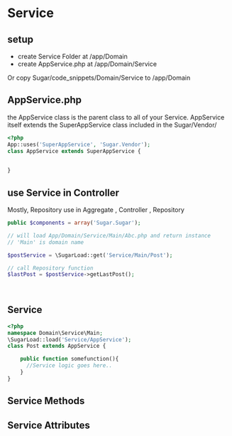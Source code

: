 # Service

## setup
* create Service Folder at /app/Domain
* create AppService.php at /app/Domain/Service

Or copy Sugar/code_snippets/Domain/Service to  /app/Domain


## AppService.php
the AppService class is the parent class to all of your Service. 
AppService itself extends the SuperAppService class included in the Sugar/Vendor/ 
```php
<?php
App::uses('SuperAppService', 'Sugar.Vendor');
class AppService extends SuperAppService {

 
}
```

## use Service in Controller
Mostly, Repository use in Aggregate , Controller , Repository
```php
public $components = array('Sugar.Sugar');
```

```php
// will load App/Domain/Service/Main/Abc.php and return instance
// 'Main' is domain name

$postService = \SugarLoad::get('Service/Main/Post');

// call Repository function
$lastPost = $postService->getLastPost();
     
     
```
## Service
```php
<?php
namespace Domain\Service\Main;
\SugarLoad::load('Service/AppService');
class Post extends AppService {

    public function somefunction(){  
      //Service logic goes here..
    }
}
```

## Service Methods

## Service Attributes




